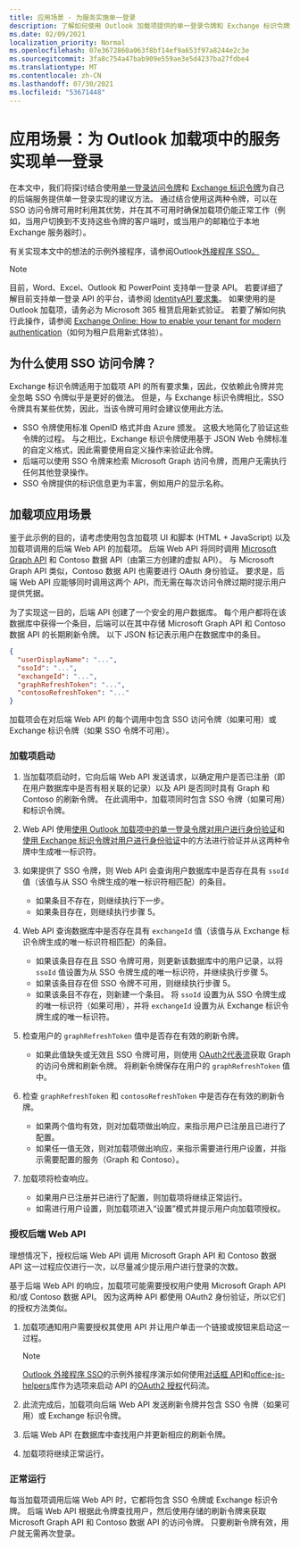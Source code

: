 ```yaml
---
title: 应用场景 - 为服务实施单一登录
description: 了解如何使用 Outlook 加载项提供的单一登录令牌和 Exchange 标识令牌为服务实现 SSO。
ms.date: 02/09/2021
localization_priority: Normal
ms.openlocfilehash: 07e3672860a063f8bf14ef9a653f97a8244e2c3e
ms.sourcegitcommit: 3fa8c754a47bab909e559ae3e5d4237ba27fdbe4
ms.translationtype: MT
ms.contentlocale: zh-CN
ms.lasthandoff: 07/30/2021
ms.locfileid: "53671448"
---
```

# <a name="scenario-implement-single-sign-on-to-your-service-in-an-outlook-add-in"></a>应用场景：为 Outlook 加载项中的服务实现单一登录

在本文中，我们将探讨结合使用[单一登录访问令牌](authenticate-a-user-with-an-sso-token.md)和 [Exchange 标识令牌](authenticate-a-user-with-an-identity-token.md)为自己的后端服务提供单一登录实现的建议方法。 通过结合使用这两种令牌，可以在 SSO 访问令牌可用时利用其优势，并在其不可用时确保加载项仍能正常工作（例如，当用户切换到不支持这些令牌的客户端时，或当用户的邮箱位于本地 Exchange 服务器时）。

有关实现本文中的想法的示例外接程序，请参阅Outlook[外接程序 SSO。](https://github.com/OfficeDev/Outlook-Add-in-SSO)


> [!NOTE]
> 目前，Word、Excel、Outlook 和 PowerPoint 支持单一登录 API。 若要详细了解目前支持单一登录 API 的平台，请参阅 [IdentityAPI 要求集](../reference/requirement-sets/identity-api-requirement-sets.md)。
> 如果使用的是 Outlook 加载项，请务必为 Microsoft 365 租赁启用新式验证。 若要了解如何执行此操作，请参阅 [Exchange Online: How to enable your tenant for modern authentication](https://social.technet.microsoft.com/wiki/contents/articles/32711.exchange-online-how-to-enable-your-tenant-for-modern-authentication.aspx)（如何为租户启用新式体验）。


## <a name="why-use-the-sso-access-token"></a>为什么使用 SSO 访问令牌？

Exchange 标识令牌适用于加载项 API 的所有要求集，因此，仅依赖此令牌并完全忽略 SSO 令牌似乎是更好的做法。 但是，与 Exchange 标识令牌相比，SSO 令牌具有某些优势，因此，当该令牌可用时会建议使用此方法。

- SSO 令牌使用标准 OpenID 格式并由 Azure 颁发。 这极大地简化了验证这些令牌的过程。 与之相比，Exchange 标识令牌使用基于 JSON Web 令牌标准的自定义格式，因此需要使用自定义操作来验证此令牌。
- 后端可以使用 SSO 令牌来检索 Microsoft Graph 访问令牌，而用户无需执行任何其他登录操作。
- SSO 令牌提供的标识信息更为丰富，例如用户的显示名称。

## <a name="add-in-scenario"></a>加载项应用场景

鉴于此示例的目的，请考虑使用包含加载项 UI 和脚本 (HTML + JavaScript) 以及加载项调用的后端 Web API 的加载项。 后端 Web API 将同时调用 [Microsoft Graph API](/graph/overview) 和 Contoso 数据 API（由第三方创建的虚拟 API）。 与 Microsoft Graph API 类似，Contoso 数据 API 也需要进行 OAuth 身份验证。 要求是，后端 Web API 应能够同时调用这两个 API，而无需在每次访问令牌过期时提示用户提供凭据。

为了实现这一目的，后端 API 创建了一个安全的用户数据库。 每个用户都将在该数据库中获得一个条目，后端可以在其中存储 Microsoft Graph API 和 Contoso 数据 API 的长期刷新令牌。 以下 JSON 标记表示用户在数据库中的条目。

```JSON
{
  "userDisplayName": "...",
  "ssoId": "...",
  "exchangeId": "...",
  "graphRefreshToken": "...",
  "contosoRefreshToken": "..."
}
```

加载项会在对后端 Web API 的每个调用中包含 SSO 访问令牌（如果可用）或 Exchange 标识令牌（如果 SSO 令牌不可用）。

### <a name="add-in-startup"></a>加载项启动

1. 当加载项启动时，它向后端 Web API 发送请求，以确定用户是否已注册（即在用户数据库中是否有相关联的记录）以及 API 是否同时具有 Graph 和 Contoso 的刷新令牌。 在此调用中，加载项同时包含 SSO 令牌（如果可用）和标识令牌。

1. Web API 使用[使用 Outlook 加载项中的单一登录令牌对用户进行身份验证](authenticate-a-user-with-an-sso-token.md)和[使用 Exchange 标识令牌对用户进行身份验证](authenticate-a-user-with-an-identity-token.md)中的方法进行验证并从这两种令牌中生成唯一标识符。

1. 如果提供了 SSO 令牌，则 Web API 会查询用户数据库中是否存在具有 `ssoId` 值（该值与从 SSO 令牌生成的唯一标识符相匹配）的条目。
   - 如果条目不存在，则继续执行下一步。
   - 如果条目存在，则继续执行步骤 5。

1. Web API 查询数据库中是否存在具有 `exchangeId` 值（该值与从 Exchange 标识令牌生成的唯一标识符相匹配）的条目。
   - 如果该条目存在且 SSO 令牌可用，则更新该数据库中的用户记录，以将 `ssoId` 值设置为从 SSO 令牌生成的唯一标识符，并继续执行步骤 5。
   - 如果该条目存在但 SSO 令牌不可用，则继续执行步骤 5。
   - 如果该条目不存在，则新建一个条目。 将 `ssoId` 设置为从 SSO 令牌生成的唯一标识符（如果可用），并将 `exchangeId` 设置为从 Exchange 标识令牌生成的唯一标识符。

1. 检查用户的 `graphRefreshToken` 值中是否存在有效的刷新令牌。
   - 如果此值缺失或无效且 SSO 令牌可用，则使用 [OAuth2代表流](/azure/active-directory/develop/active-directory-v2-protocols-oauth-on-behalf-of)获取 Graph 的访问令牌和刷新令牌。 将刷新令牌保存在用户的 `graphRefreshToken` 值中。

1. 检查 `graphRefreshToken` 和 `contosoRefreshToken` 中是否存在有效的刷新令牌。
   - 如果两个值均有效，则对加载项做出响应，来指示用户已注册且已进行了配置。
   - 如果任一值无效，则对加载项做出响应，来指示需要进行用户设置，并指示需要配置的服务（Graph 和 Contoso）。

1. 加载项将检查响应。
   - 如果用户已注册并已进行了配置，则加载项将继续正常运行。
   - 如需进行用户设置，则加载项进入“设置”模式并提示用户向加载项授权。

### <a name="authorize-the-backend-web-api"></a>授权后端 Web API

理想情况下，授权后端 Web API 调用 Microsoft Graph API 和 Contoso 数据 API 这一过程应仅进行一次，以尽量减少提示用户进行登录的次数。

基于后端 Web API 的响应，加载项可能需要授权用户使用 Microsoft Graph API 和/或 Contoso 数据 API。 因为这两种 API 都使用 OAuth2 身份验证，所以它们的授权方法类似。

1. 加载项通知用户需要授权其使用 API 并让用户单击一个链接或按钮来启动这一过程。

    > [!NOTE]
    > [Outlook 外接程序 SSO](https://github.com/OfficeDev/Outlook-Add-in-SSO)的示例外接程序演示如何使用[对话框 API](/javascript/api/office/office.ui#displayDialogAsync_startAddress__options__callback_)和[office-js-helpers](https://github.com/OfficeDev/office-js-helpers)库作为选项来启动 API 的[OAuth2 授权](/azure/active-directory/develop/active-directory-protocols-oauth-code)代码流。

1. 此流完成后，加载项向后端 Web API 发送刷新令牌并包含 SSO 令牌（如果可用）或 Exchange 标识令牌。

1. 后端 Web API 在数据库中查找用户并更新相应的刷新令牌。

1. 加载项将继续正常运行。

### <a name="normal-operation"></a>正常运行

每当加载项调用后端 Web API 时，它都将包含 SSO 令牌或 Exchange 标识令牌。 后端 Web API 根据此令牌查找用户，然后使用存储的刷新令牌来获取 Microsoft Graph API 和 Contoso 数据 API 的访问令牌。 只要刷新令牌有效，用户就无需再次登录。
